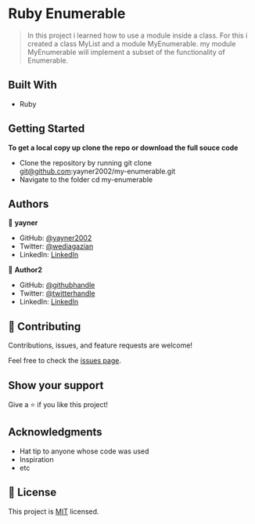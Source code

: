 # Ruby Enumerable

>In this project i  learned how to use a module inside a class. For this i created a class MyList and a module MyEnumerable. my module MyEnumerable will implement a subset of the functionality of Enumerable.


## Built With

- Ruby


## Getting Started

**To get a local copy up clone the repo or download the full souce code**

- Clone the repository by running git clone git@github.com:yayner2002/my-enumerable.git
- Navigate to the folder cd my-enumerable

## Authors

👤 **yayner**

- GitHub: [@yayner2002](https://github.com/yayner2002)
- Twitter: [@wediagazian](https://twitter.com/wediagazian)
- LinkedIn: [LinkedIn](https://linkedin.com/in/yaynshet-medhin)

👤 **Author2**

- GitHub: [@githubhandle](https://github.com/githubhandle)
- Twitter: [@twitterhandle](https://twitter.com/twitterhandle)
- LinkedIn: [LinkedIn](https://linkedin.com/in/linkedinhandle)

## 🤝 Contributing

Contributions, issues, and feature requests are welcome!

Feel free to check the [issues page](https://github.com/yayner2002/my-enumerable/issues).

## Show your support

Give a ⭐️ if you like this project!

## Acknowledgments

- Hat tip to anyone whose code was used
- Inspiration
- etc

## 📝 License

This project is [MIT](./LICENSE) licensed.
